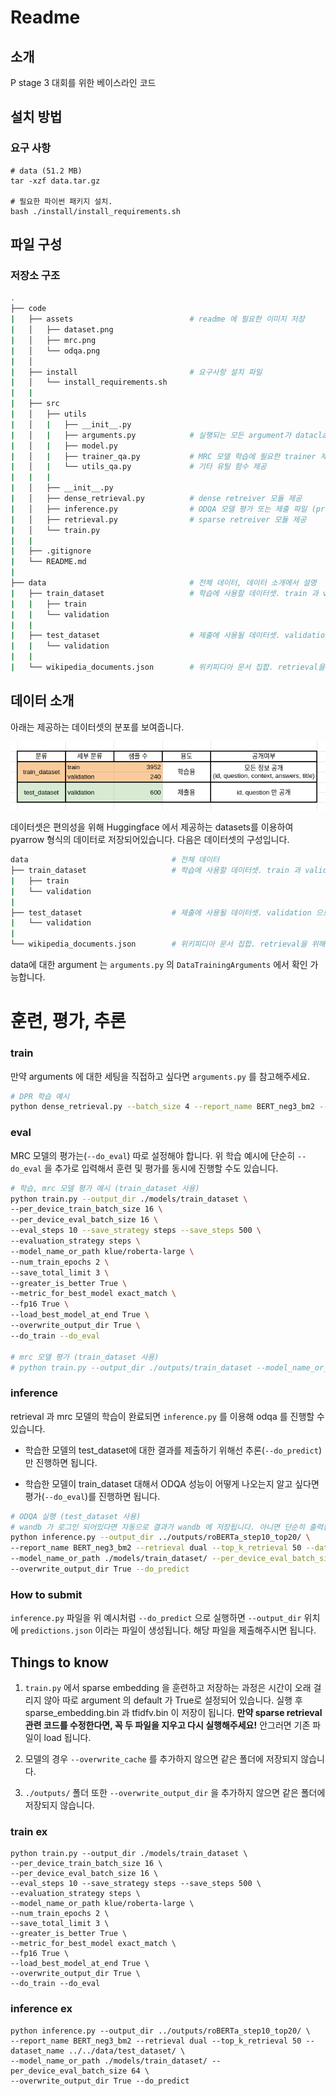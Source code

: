 # Readme

## 소개

P stage 3 대회를 위한 베이스라인 코드 

## 설치 방법

### 요구 사항

```
# data (51.2 MB)
tar -xzf data.tar.gz

# 필요한 파이썬 패키지 설치. 
bash ./install/install_requirements.sh
```

## 파일 구성


### 저장소 구조

```bash
.
├── code
|   ├── assets                          # readme 에 필요한 이미지 저장
|   │   ├── dataset.png
|   │   ├── mrc.png
|   │   └── odqa.png
|   │
|   ├── install                         # 요구사항 설치 파일
|   │   └── install_requirements.sh
|   |
|   ├── src
|   │   ├── utils
|   │   |   ├── __init__.py
|   │   |   ├── arguments.py            # 실행되는 모든 argument가 dataclass 의 형태로 저장되어있음
|   │   |   ├── model.py
|   │   |   ├── trainer_qa.py           # MRC 모델 학습에 필요한 trainer 제공.
|   │   |   └── utils_qa.py             # 기타 유틸 함수 제공 
|   |   |
|   │   ├── __init__.py
|   │   ├── dense_retrieval.py          # dense retreiver 모듈 제공 
|   │   ├── inference.py                # ODQA 모델 평가 또는 제출 파일 (predictions.json) 생성
|   │   ├── retrieval.py                # sparse retreiver 모듈 제공 
|   │   └── train.py
|   |
|   ├── .gitignore
|   └── README.md
|
├── data                                # 전체 데이터, 데이터 소개에서 설명
|   ├── train_dataset                   # 학습에 사용할 데이터셋. train 과 validation 으로 구성 
|   |   ├── train                       
|   |   └── validation
|   |   
|   ├── test_dataset                    # 제출에 사용될 데이터셋. validation 으로 구성 
|   |   └── validation
|   |
|   └── wikipedia_documents.json        # 위키피디아 문서 집합. retrieval을 위해 쓰이는 corpus.


```

## 데이터 소개

아래는 제공하는 데이터셋의 분포를 보여줍니다.

![데이터 분포](./assets/dataset.png)

데이터셋은 편의성을 위해 Huggingface 에서 제공하는 datasets를 이용하여 pyarrow 형식의 데이터로 저장되어있습니다. 다음은 데이터셋의 구성입니다.

```bash
data                                # 전체 데이터
├── train_dataset                   # 학습에 사용할 데이터셋. train 과 validation 으로 구성 
|   ├── train                       
|   └── validation
|   
├── test_dataset                    # 제출에 사용될 데이터셋. validation 으로 구성 
|   └── validation
|
└── wikipedia_documents.json        # 위키피디아 문서 집합. retrieval을 위해 쓰이는 corpus.
```

data에 대한 argument 는 `arguments.py` 의 `DataTrainingArguments` 에서 확인 가능합니다. 

# 훈련, 평가, 추론

### train

만약 arguments 에 대한 세팅을 직접하고 싶다면 `arguments.py` 를 참고해주세요. 

```bash
# DPR 학습 예시
python dense_retrieval.py --batch_size 4 --report_name BERT_neg3_bm2 --bm25 True --epochs 3 --num_neg 3 --bm_num 2 --dataset wiki --wandb False --test_query True --dpr_gradient_accumulation_steps 16
```

### eval

MRC 모델의 평가는(`--do_eval`) 따로 설정해야 합니다.  위 학습 예시에 단순히 `--do_eval` 을 추가로 입력해서 훈련 및 평가를 동시에 진행할 수도 있습니다.

```bash
# 학습, mrc 모델 평가 예시 (train_dataset 사용)
python train.py --output_dir ./models/train_dataset \
--per_device_train_batch_size 16 \
--per_device_eval_batch_size 16 \
--eval_steps 10 --save_strategy steps --save_steps 500 \
--evaluation_strategy steps \
--model_name_or_path klue/roberta-large \
--num_train_epochs 2 \
--save_total_limit 3 \
--greater_is_better True \
--metric_for_best_model exact_match \
--fp16 True \
--load_best_model_at_end True \
--overwrite_output_dir True \
--do_train --do_eval

# mrc 모델 평가 (train_dataset 사용)
# python train.py --output_dir ./outputs/train_dataset --model_name_or_path ./models/train_dataset/ --do_eval 
```

### inference

retrieval 과 mrc 모델의 학습이 완료되면 `inference.py` 를 이용해 odqa 를 진행할 수 있습니다.

* 학습한 모델의  test_dataset에 대한 결과를 제출하기 위해선 추론(`--do_predict`)만 진행하면 됩니다. 

* 학습한 모델이 train_dataset 대해서 ODQA 성능이 어떻게 나오는지 알고 싶다면 평가(`--do_eval`)를 진행하면 됩니다.

```bash
# ODQA 실행 (test_dataset 사용)
# wandb 가 로그인 되어있다면 자동으로 결과가 wandb 에 저장됩니다. 아니면 단순히 출력됩니다
python inference.py --output_dir ../outputs/roBERTa_step10_top20/ \
--report_name BERT_neg3_bm2 --retrieval dual --top_k_retrieval 50 --dataset_name ../../data/test_dataset/ \
--model_name_or_path ./models/train_dataset/ --per_device_eval_batch_size 64 --fp16 \
--overwrite_output_dir True --do_predict
```

### How to submit

`inference.py` 파일을 위 예시처럼 `--do_predict` 으로 실행하면 `--output_dir` 위치에 `predictions.json` 이라는 파일이 생성됩니다. 해당 파일을 제출해주시면 됩니다.

## Things to know

1. `train.py` 에서 sparse embedding 을 훈련하고 저장하는 과정은 시간이 오래 걸리지 않아 따로 argument 의 default 가 True로 설정되어 있습니다. 실행 후 sparse_embedding.bin 과 tfidfv.bin 이 저장이 됩니다. **만약 sparse retrieval 관련 코드를 수정한다면, 꼭 두 파일을 지우고 다시 실행해주세요!** 안그러면 기존 파일이 load 됩니다.

2. 모델의 경우 `--overwrite_cache` 를 추가하지 않으면 같은 폴더에 저장되지 않습니다. 

3. `./outputs/` 폴더 또한 `--overwrite_output_dir` 을 추가하지 않으면 같은 폴더에 저장되지 않습니다.

### train ex
```
python train.py --output_dir ./models/train_dataset \
--per_device_train_batch_size 16 \
--per_device_eval_batch_size 16 \
--eval_steps 10 --save_strategy steps --save_steps 500 \
--evaluation_strategy steps \
--model_name_or_path klue/roberta-large \
--num_train_epochs 2 \
--save_total_limit 3 \
--greater_is_better True \
--metric_for_best_model exact_match \
--fp16 True \
--load_best_model_at_end True \
--overwrite_output_dir True \
--do_train --do_eval
```
### inference ex
```
python inference.py --output_dir ../outputs/roBERTa_step10_top20/ \
--report_name BERT_neg3_bm2 --retrieval dual --top_k_retrieval 50 --dataset_name ../../data/test_dataset/ \
--model_name_or_path ./models/train_dataset/ --per_device_eval_batch_size 64 \
--overwrite_output_dir True --do_predict
```
